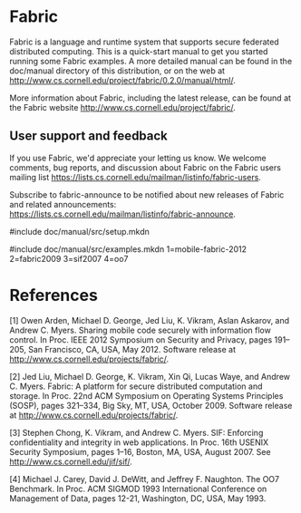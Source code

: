 Fabric
======
Fabric is a language and runtime system that supports secure federated
distributed computing. This is a quick-start manual to get you started
running some Fabric examples. A more detailed manual can be found in
the doc/manual directory of this distribution, or on the web at
<http://www.cs.cornell.edu/project/fabric/0.2.0/manual/html/>.

More information about Fabric, including the latest release, can be
found at the Fabric website <http://www.cs.cornell.edu/project/fabric/>.

User support and feedback
-------------------------
If you use Fabric, we'd appreciate your letting us know. We welcome
comments, bug reports, and discussion about Fabric on the Fabric users
mailing list <https://lists.cs.cornell.edu/mailman/listinfo/fabric-users>.

Subscribe to fabric-announce to be notified about new releases of Fabric
and related announcements:
<https://lists.cs.cornell.edu/mailman/listinfo/fabric-announce>.


#include doc/manual/src/setup.mkdn


#include doc/manual/src/examples.mkdn
  1=mobile-fabric-2012
  2=fabric2009
  3=sif2007
  4=oo7


References
==========
[1] Owen Arden, Michael D. George, Jed Liu, K. Vikram, Aslan Askarov,
    and Andrew C. Myers. Sharing mobile code securely with information
    flow control. In Proc. IEEE 2012 Symposium on Security and Privacy,
    pages 191–205, San Francisco, CA, USA, May 2012. Software release at
    <http://www.cs.cornell.edu/projects/fabric/>.

[2] Jed Liu, Michael D. George, K. Vikram, Xin Qi, Lucas Waye, and
    Andrew C. Myers. Fabric: A platform for secure distributed
    computation and storage. In Proc. 22nd ACM Symposium on Operating
    Systems Principles (SOSP), pages 321–334, Big Sky, MT, USA, October
    2009. Software release at
    <http://www.cs.cornell.edu/projects/fabric/>.

[3] Stephen Chong, K. Vikram, and Andrew C. Myers. SIF: Enforcing
    confidentiality and integrity in web applications. In Proc. 16th
    USENIX Security Symposium, pages 1–16, Boston, MA, USA, August 2007.
    See <http://www.cs.cornell.edu/jif/sif/>.

[4] Michael J. Carey, David J. DeWitt, and Jeffrey F. Naughton. The OO7
    Benchmark. In Proc. ACM SIGMOD 1993 International Conference on
    Management of Data, pages 12-21, Washington, DC, USA, May 1993.
